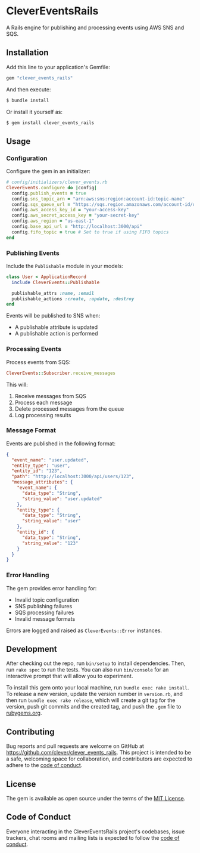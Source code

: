 # CleverEventsRails

A Rails engine for publishing and processing events using AWS SNS and SQS.

## Installation

Add this line to your application's Gemfile:

```ruby
gem "clever_events_rails"
```

And then execute:

```bash
$ bundle install
```

Or install it yourself as:

```bash
$ gem install clever_events_rails
```

## Usage

### Configuration

Configure the gem in an initializer:

```ruby
# config/initializers/clever_events.rb
CleverEvents.configure do |config|
  config.publish_events = true
  config.sns_topic_arn = "arn:aws:sns:region:account-id:topic-name"
  config.sqs_queue_url = "https://sqs.region.amazonaws.com/account-id/queue-name"
  config.aws_access_key_id = "your-access-key"
  config.aws_secret_access_key = "your-secret-key"
  config.aws_region = "us-east-1"
  config.base_api_url = "http://localhost:3000/api"
  config.fifo_topic = true # Set to true if using FIFO topics
end
```

### Publishing Events

Include the `Publishable` module in your models:

```ruby
class User < ApplicationRecord
  include CleverEvents::Publishable

  publishable_attrs :name, :email
  publishable_actions :create, :update, :destroy
end
```

Events will be published to SNS when:

- A publishable attribute is updated
- A publishable action is performed

### Processing Events

Process events from SQS:

```ruby
CleverEvents::Subscriber.receive_messages
```

This will:

1. Receive messages from SQS
2. Process each message
3. Delete processed messages from the queue
4. Log processing results

### Message Format

Events are published in the following format:

```json
{
  "event_name": "user.updated",
  "entity_type": "user",
  "entity_id": "123",
  "path": "http://localhost:3000/api/users/123",
  "message_attributes": {
    "event_name": {
      "data_type": "String",
      "string_value": "user.updated"
    },
    "entity_type": {
      "data_type": "String",
      "string_value": "user"
    },
    "entity_id": {
      "data_type": "String",
      "string_value": "123"
    }
  }
}
```

### Error Handling

The gem provides error handling for:

- Invalid topic configuration
- SNS publishing failures
- SQS processing failures
- Invalid message formats

Errors are logged and raised as `CleverEvents::Error` instances.

## Development

After checking out the repo, run `bin/setup` to install dependencies. Then, run `rake spec` to run the tests. You can also run `bin/console` for an interactive prompt that will allow you to experiment.

To install this gem onto your local machine, run `bundle exec rake install`. To release a new version, update the version number in `version.rb`, and then run `bundle exec rake release`, which will create a git tag for the version, push git commits and the created tag, and push the `.gem` file to [rubygems.org](https://rubygems.org).

## Contributing

Bug reports and pull requests are welcome on GitHub at https://github.com/clever/clever_events_rails. This project is intended to be a safe, welcoming space for collaboration, and contributors are expected to adhere to the [code of conduct](https://github.com/clever/clever_events_rails/blob/main/CODE_OF_CONDUCT.md).

## License

The gem is available as open source under the terms of the [MIT License](https://opensource.org/licenses/MIT).

## Code of Conduct

Everyone interacting in the CleverEventsRails project's codebases, issue trackers, chat rooms and mailing lists is expected to follow the [code of conduct](https://github.com/clever/clever_events_rails/blob/main/CODE_OF_CONDUCT.md).
